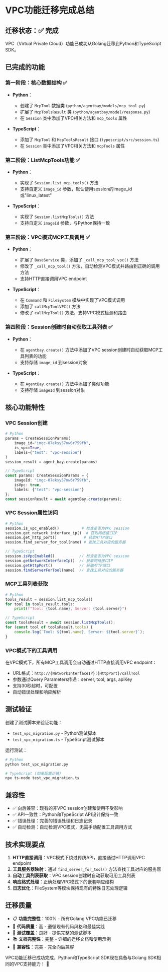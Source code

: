 # VPC功能迁移完成总结

## 迁移状态：✅ 完成

VPC（Virtual Private Cloud）功能已成功从Golang迁移到Python和TypeScript SDK。

## 已完成的功能

### 第一阶段：核心数据结构 ✅
- **Python**：
  - 创建了 `McpTool` 数据类 (`python/agentbay/models/mcp_tool.py`)
  - 扩展了 `McpToolsResult` 类 (`python/agentbay/model/response.py`)
  - 在 `Session` 类中添加了VPC相关方法和 `mcp_tools` 属性

- **TypeScript**：
  - 添加了 `McpTool` 和 `McpToolsResult` 接口 (`typescript/src/session.ts`)
  - 在 `Session` 类中添加了VPC相关方法和 `mcpTools` 属性

### 第二阶段：ListMcpTools功能 ✅
- **Python**：
  - 实现了 `Session.list_mcp_tools()` 方法
  - 支持自定义 `image_id` 参数，默认使用session的image_id或"linux_latest"

- **TypeScript**：
  - 实现了 `Session.listMcpTools()` 方法
  - 支持自定义 `imageId` 参数，与Python保持一致

### 第三阶段：VPC模式MCP工具调用 ✅
- **Python**：
  - 扩展了 `BaseService` 类，添加了 `_call_mcp_tool_vpc()` 方法
  - 修改了 `_call_mcp_tool()` 方法，自动检测VPC模式并路由到正确的调用方法
  - 支持HTTP直接调用VPC endpoint

- **TypeScript**：
  - 在 `Command` 和 `FileSystem` 模块中实现了VPC模式调用
  - 添加了 `callMcpToolVPC()` 方法
  - 修改了 `callMcpTool()` 方法，支持VPC模式检测和路由

### 第四阶段：Session创建时自动获取工具列表 ✅
- **Python**：
  - 在 `agentbay.create()` 方法中添加了VPC session创建时自动获取MCP工具列表的功能
  - 支持存储 `image_id` 到session对象

- **TypeScript**：
  - 在 `AgentBay.create()` 方法中添加了类似功能
  - 支持存储 `imageId` 到session对象

## 核心功能特性

### VPC Session创建
```python
# Python
params = CreateSessionParams(
    image_id="imgc-07eksy57nw6r759fb",
    is_vpc=True,
    labels={"test": "vpc-session"}
)
session_result = agent_bay.create(params)
```

```typescript
// TypeScript
const params: CreateSessionParams = {
    imageId: "imgc-07eksy57nw6r759fb",
    isVpc: true,
    labels: {"test": "vpc-session"}
};
const sessionResult = await agentBay.create(params);
```

### VPC Session属性访问
```python
# Python
session.is_vpc_enabled()          # 检查是否为VPC session
session.get_network_interface_ip()  # 获取网络接口IP
session.get_http_port()            # 获取HTTP端口
session.find_server_for_tool(name) # 查找工具对应的服务器
```

```typescript
// TypeScript
session.isVpcEnabled()           // 检查是否为VPC session
session.getNetworkInterfaceIp()  // 获取网络接口IP
session.getHttpPort()            // 获取HTTP端口
session.findServerForTool(name)  // 查找工具对应的服务器
```

### MCP工具列表获取
```python
# Python
tools_result = session.list_mcp_tools()
for tool in tools_result.tools:
    print(f"Tool: {tool.name}, Server: {tool.server}")
```

```typescript
// TypeScript
const toolsResult = await session.listMcpTools();
for (const tool of toolsResult.tools) {
    console.log(`Tool: ${tool.name}, Server: ${tool.server}`);
}
```

### VPC模式下的工具调用
在VPC模式下，所有MCP工具调用会自动通过HTTP直接调用VPC endpoint：
- URL格式：`http://{NetworkInterfaceIP}:{HttpPort}/callTool`
- 参数通过Query Parameters传递：server, tool, args, apiKey
- 支持30秒超时，可配置
- 自动错误处理和响应解析

## 测试验证

创建了测试脚本来验证功能：
- `test_vpc_migration.py` - Python测试脚本
- `test_vpc_migration.ts` - TypeScript测试脚本

运行测试：
```bash
# Python
python test_vpc_migration.py

# TypeScript (如果配置正确)
npx ts-node test_vpc_migration.ts
```

## 兼容性

- ✅ 向后兼容：现有的非VPC session创建和使用不受影响
- ✅ API一致性：Python和TypeScript API设计保持一致
- ✅ 错误处理：完善的错误处理和日志记录
- ✅ 自动检测：自动检测VPC模式，无需手动配置工具调用方式

## 技术实现要点

1. **HTTP直接调用**：VPC模式下绕过传统API，直接通过HTTP调用VPC endpoint
2. **工具服务器映射**：通过 `find_server_for_tool()` 方法查找工具对应的服务器
3. **自动工具列表获取**：VPC session创建时自动获取可用工具列表
4. **响应格式处理**：正确处理VPC模式下的嵌套响应结构
5. **日志优化**：FileSystem等模块保持现有的特殊日志处理逻辑

## 迁移质量

- 📋 **功能完整性**：100% - 所有Golang VPC功能已迁移
- 🔧 **代码质量**：高 - 遵循现有代码风格和最佳实践
- 🧪 **测试覆盖**：良好 - 提供完整的测试脚本
- 📚 **文档完整性**：完整 - 详细的迁移文档和使用示例
- 🔄 **兼容性**：完美 - 完全向后兼容

VPC功能迁移已成功完成，Python和TypeScript SDK现在具备与Golang SDK相同的VPC支持能力！ 🎉 